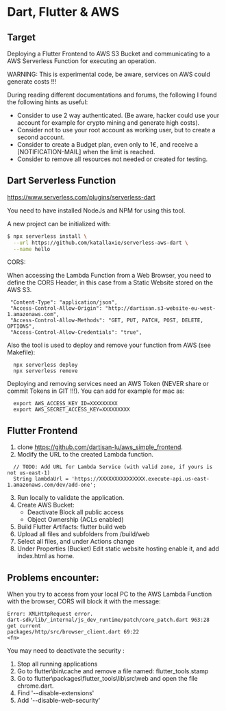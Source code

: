 # Dart, Flutter & AWS

## Target

Deploying a Flutter Frontend to AWS S3 Bucket and communicating to a AWS Serverless Function for executing an operation.

WARNING: This is experimental code, be aware, services on AWS could generate costs !!! 

During reading different documentations and forums, the following I found the following hints as useful:

* Consider to use 2 way authenticated. (Be aware, hacker could use your account for example for crypto mining and generate high costs).
* Consider not to use your root account as working user, but to create a second account.
* Consider to create a Budget plan, even only to 1€, and receive a [NOTIFICATION-MAIL] when the limit is reached.
* Consider to remove all resources not needed or created for testing.

## Dart Serverless Function

https://www.serverless.com/plugins/serverless-dart

You need to have installed NodeJs and NPM for using this tool.

A new project can be initialized with:

```bash
$ npx serverless install \
  --url https://github.com/katallaxie/serverless-aws-dart \
  --name hello
```

CORS: 

When accessing the Lambda Function from a Web Browser, you need to define the CORS Header, in this case from a Static Website stored on the AWS S3.
```
 "Content-Type": "application/json",
 "Access-Control-Allow-Origin": "http://dartisan.s3-website-eu-west-1.amazonaws.com",
 "Access-Control-Allow-Methods": "GET, PUT, PATCH, POST, DELETE, OPTIONS",
 "Access-Control-Allow-Credentials": "true",
```

Also the tool is used to deploy and remove your function from AWS (see Makefile):

```
  npx serverless deploy
  npx serverless remove
```

Deploying and removing services need an AWS Token (NEVER share or commit Tokens in GIT !!!). You can add for example for mac as:

```
  export AWS_ACCESS_KEY_ID=XXXXXXXXX
  export AWS_SECRET_ACCESS_KEY=XXXXXXXXX
```

## Flutter Frontend

1. clone https://github.com/dartisan-lu/aws_simple_frontend.
2. Modify the URL to the created Lambda function.
```
  // TODO: Add URL for Lambda Service (with valid zone, if yours is not us-east-1)
  String lambdaUrl = 'https://XXXXXXXXXXXXXXX.execute-api.us-east-1.amazonaws.com/dev/add-one';
```
3. Run locally to validate the application.
4. Create AWS Bucket:
   - Deactivate Block all public access
   - Object Ownership (ACLs enabled)
5. Build Flutter Artifacts: flutter build web
6. Upload all files and subfolders from /build/web
7. Select all files, and under Actions change 
8. Under Properties (Bucket) Edit static website hosting enable it, and add index.html as home.

## Problems encounter:

When you try to access from your local PC to the AWS Lambda Function with the browser, CORS will block it with the message:

```
Error: XMLHttpRequest error.
dart-sdk/lib/_internal/js_dev_runtime/patch/core_patch.dart 963:28                get current
packages/http/src/browser_client.dart 69:22                                       <fn>
```

You may need to deactivate the security :

1. Stop all running applications
2. Go to flutter\bin\cache and remove a file named: flutter_tools.stamp
3. Go to flutter\packages\flutter_tools\lib\src\web and open the file chrome.dart.
4. Find '--disable-extensions'
5. Add '--disable-web-security'
